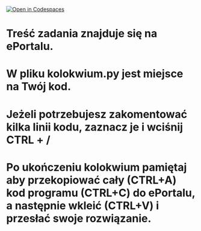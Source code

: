 [![Open in Codespaces](https://classroom.github.com/assets/launch-codespace-2972f46106e565e64193e422d61a12cf1da4916b45550586e14ef0a7c637dd04.svg)](https://classroom.github.com/open-in-codespaces?assignment_repo_id=17829328)
# Treść zadania znajduje się na ePortalu.

# W pliku kolokwium.py jest miejsce na Twój kod. 

# Jeżeli potrzebujesz zakomentować kilka linii kodu, zaznacz je i wciśnij CTRL + /

# Po ukończeniu kolokwium pamiętaj aby przekopiować cały (CTRL+A) kod programu (CTRL+C) do ePortalu, a następnie wkleić (CTRL+V) i przesłać swoje rozwiązanie.
